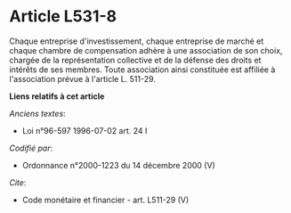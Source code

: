 # Article L531-8

Chaque entreprise d'investissement, chaque entreprise de marché et chaque chambre de compensation adhère à une association de
son choix, chargée de la représentation collective et de la défense des droits et intérêts de ses membres. Toute association
ainsi constituée est affiliée à l'association prévue à l'article L. 511-29.

**Liens relatifs à cet article**

_Anciens textes_:

  - Loi n°96-597 1996-07-02 art. 24 I

_Codifié par_:

  - Ordonnance n°2000-1223 du 14 décembre 2000 (V)

_Cite_:

  - Code monétaire et financier - art. L511-29 (V)
